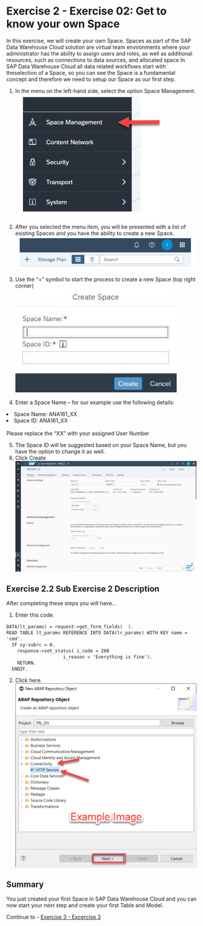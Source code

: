 # Exercise 2 - Exercise 02: Get to know your own Space
In this exercise, we will create your own Space. Spaces as part of the SAP Data Warehouse Cloud solution are virtual team environments where your
administrator has the ability to assign users and roles, as well as additional resources, such as connections to data sources, and allocated space In SAP Data 
Warehouse Cloud all data related workflows start with theselection of a Space, so you can see the Space is a fundamental concept and therefore we need to setup our
Space as our first step.

1. In the menu on the left-hand side, select the option Space Management.
<br>![](images/00_00_0021.png)

2. After you selected the menu item, you will be presented with a list of existing Spaces and you have the
ability to create a new Space.
<br>![](images/00_00_0022.png)

3. Use the “+” symbol to start the process to create a new Space (top right corner)
<br>![](images/00_00_0023.png)

4. Enter a Space Name – for our example use the following details:
<li>Space Name: ANA161_XX</li>
<li>Space ID: ANA161_XX</li>
<br>Please replace the “XX” with your assigned User Number<p>

5.  The Space ID will be suggested based on your Space Name, but you have the option to change it as well.
6. Click Create
<br>![](images/00_00_0024.png)

















## Exercise 2.2 Sub Exercise 2 Description

After completing these steps you will have...

1.	Enter this code.
```abap
DATA(lt_params) = request->get_form_fields(  ).
READ TABLE lt_params REFERENCE INTO DATA(lr_params) WITH KEY name = 'cmd'.
  IF sy-subrc = 0.
    response->set_status( i_code = 200
                     i_reason = 'Everything is fine').
    RETURN.
  ENDIF.

```

2.	Click here.
<br>![](/exercises/ex2/images/02_02_0010.png)

## Summary

You just created your first Space in SAP Data Warehouse Cloud and you can now start your next step and
create your first Table and Model.

Continue to - [Exercise 3 - Excercise 3 ](../ex3/README.md)
